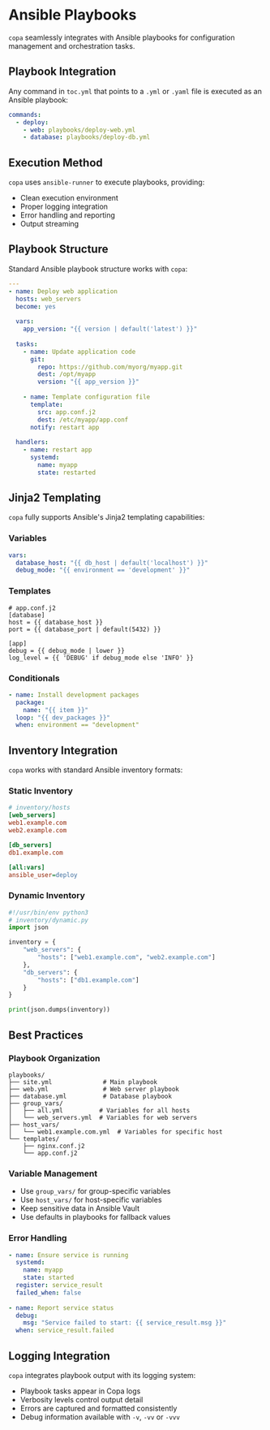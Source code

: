 # Ansible Playbooks

`copa` seamlessly integrates with Ansible playbooks for configuration management and orchestration tasks.

## Playbook Integration

Any command in `toc.yml` that points to a `.yml` or `.yaml` file is executed as an Ansible playbook:

```yaml
commands:
  - deploy:
    - web: playbooks/deploy-web.yml
    - database: playbooks/deploy-db.yml
```

## Execution Method

`copa` uses `ansible-runner` to execute playbooks, providing:

- Clean execution environment
- Proper logging integration
- Error handling and reporting
- Output streaming

## Playbook Structure

Standard Ansible playbook structure works with `copa`:

```yaml
---
- name: Deploy web application
  hosts: web_servers
  become: yes
  
  vars:
    app_version: "{{ version | default('latest') }}"
    
  tasks:
    - name: Update application code
      git:
        repo: https://github.com/myorg/myapp.git
        dest: /opt/myapp
        version: "{{ app_version }}"
        
    - name: Template configuration file
      template:
        src: app.conf.j2
        dest: /etc/myapp/app.conf
      notify: restart app
      
  handlers:
    - name: restart app
      systemd:
        name: myapp
        state: restarted
```

## Jinja2 Templating

`copa` fully supports Ansible's Jinja2 templating capabilities:

### Variables
```yaml
vars:
  database_host: "{{ db_host | default('localhost') }}"
  debug_mode: "{{ environment == 'development' }}"
```

### Templates
```jinja2
# app.conf.j2
[database]
host = {{ database_host }}
port = {{ database_port | default(5432) }}

[app]
debug = {{ debug_mode | lower }}
log_level = {{ 'DEBUG' if debug_mode else 'INFO' }}
```

### Conditionals
```yaml
- name: Install development packages
  package:
    name: "{{ item }}"
  loop: "{{ dev_packages }}"
  when: environment == "development"
```

## Inventory Integration

`copa` works with standard Ansible inventory formats:

### Static Inventory
```ini
# inventory/hosts
[web_servers]
web1.example.com
web2.example.com

[db_servers]
db1.example.com

[all:vars]
ansible_user=deploy
```

### Dynamic Inventory
```python
#!/usr/bin/env python3
# inventory/dynamic.py
import json

inventory = {
    "web_servers": {
        "hosts": ["web1.example.com", "web2.example.com"]
    },
    "db_servers": {
        "hosts": ["db1.example.com"]
    }
}

print(json.dumps(inventory))
```

## Best Practices

### Playbook Organization
```
playbooks/
├── site.yml              # Main playbook
├── web.yml               # Web server playbook
├── database.yml          # Database playbook
├── group_vars/
│   ├── all.yml          # Variables for all hosts
│   └── web_servers.yml  # Variables for web servers
├── host_vars/
│   └── web1.example.com.yml  # Variables for specific host
└── templates/
    ├── nginx.conf.j2
    └── app.conf.j2
```

### Variable Management
- Use `group_vars/` for group-specific variables
- Use `host_vars/` for host-specific variables
- Keep sensitive data in Ansible Vault
- Use defaults in playbooks for fallback values

### Error Handling
```yaml
- name: Ensure service is running
  systemd:
    name: myapp
    state: started
  register: service_result
  failed_when: false
  
- name: Report service status
  debug:
    msg: "Service failed to start: {{ service_result.msg }}"
  when: service_result.failed
```

## Logging Integration

`copa` integrates playbook output with its logging system:

- Playbook tasks appear in Copa logs
- Verbosity levels control output detail
- Errors are captured and formatted consistently
- Debug information available with `-v`, `-vv` or `-vvv`
